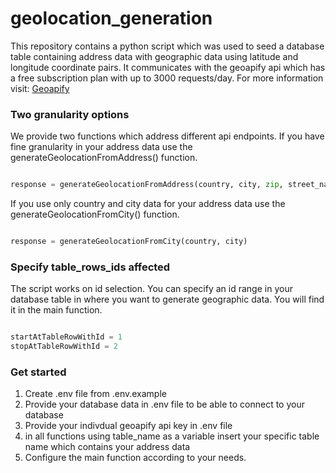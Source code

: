# geolocation_generation

This repository contains a python script which was used to seed a database table containing address data with geographic data using latitude and longitude coordinate pairs.
It communicates with the geoapify api which has a free subscription plan with up to 3000 requests/day. For more information visit: [Geoapify](https://www.geoapify.com/)

### Two granularity options

We provide two functions which address different api endpoints. If you have fine granularity in your address data use the generateGeolocationFromAddress() function.
```python

response = generateGeolocationFromAddress(country, city, zip, street_name, street_number)

```
If you use only country and city data for your address data use the generateGeolocationFromCity() function.
```python

response = generateGeolocationFromCity(country, city)

```

### Specify table_rows_ids affected

The script works on id selection. You can specify an id range in your database table in where you want to generate geographic data. You will find it in the main function.
```python

startAtTableRowWithId = 1
stopAtTableRowWithId = 2

```

### Get started
1. Create .env file from .env.example
2. Provide your database data in .env file to be able to connect to your database
3. Provide your indivdual geoapify api key in .env file
4. in all functions using table_name as a variable insert your specific table name which contains your address data
5. Configure the main function according to your needs.
